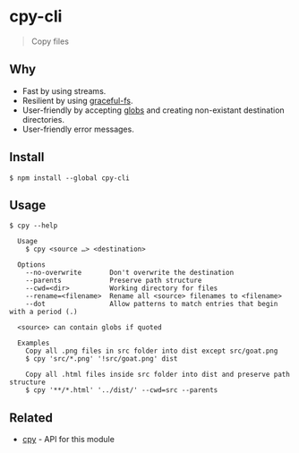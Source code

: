 # cpy-cli

> Copy files

## Why

- Fast by using streams.
- Resilient by using [graceful-fs](https://github.com/isaacs/node-graceful-fs).
- User-friendly by accepting [globs](https://github.com/sindresorhus/globby#globbing-patterns) and creating non-existant destination directories.
- User-friendly error messages.

## Install

```
$ npm install --global cpy-cli
```

## Usage

```
$ cpy --help

  Usage
    $ cpy <source …> <destination>

  Options
    --no-overwrite       Don't overwrite the destination
    --parents            Preserve path structure
    --cwd=<dir>          Working directory for files
    --rename=<filename>  Rename all <source> filenames to <filename>
    --dot                Allow patterns to match entries that begin with a period (.)

  <source> can contain globs if quoted

  Examples
    Copy all .png files in src folder into dist except src/goat.png
    $ cpy 'src/*.png' '!src/goat.png' dist

    Copy all .html files inside src folder into dist and preserve path structure
    $ cpy '**/*.html' '../dist/' --cwd=src --parents
```

## Related

- [cpy](https://github.com/sindresorhus/cpy) - API for this module
